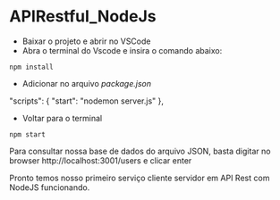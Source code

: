 # APIRestful_NodeJs

- Baixar o projeto e abrir no VSCode
- Abra o terminal do Vscode e insira o comando abaixo:
 
`npm install ` 

- Adicionar no arquivo *package.json*
  
"scripts": {
    "start": "nodemon server.js"
  },

- Voltar para o terminal
  
`npm start`

Para consultar nossa base de dados do arquivo JSON, basta digitar no browser http://localhost:3001/users e clicar enter

Pronto temos nosso primeiro serviço cliente servidor em API Rest com NodeJS funcionando.
